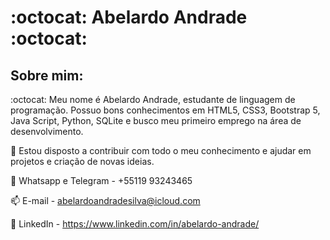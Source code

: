 #     :octocat: Abelardo Andrade :octocat:
##                                       Sobre mim:

:octocat: Meu nome é Abelardo Andrade, estudante de linguagem de programação. Possuo bons conhecimentos em HTML5, CSS3, Bootstrap 5, Java Script, Python, SQLite e busco meu primeiro emprego na área de desenvolvimento.

:key: Estou disposto a contribuir com todo o meu conhecimento e ajudar em projetos e criação de novas ideias.

:iphone: Whatsapp e Telegram - +55119 93243465

:mailbox: E-mail - abelardoandradesilva@icloud.com

:link: LinkedIn - https://www.linkedin.com/in/abelardo-andrade/







